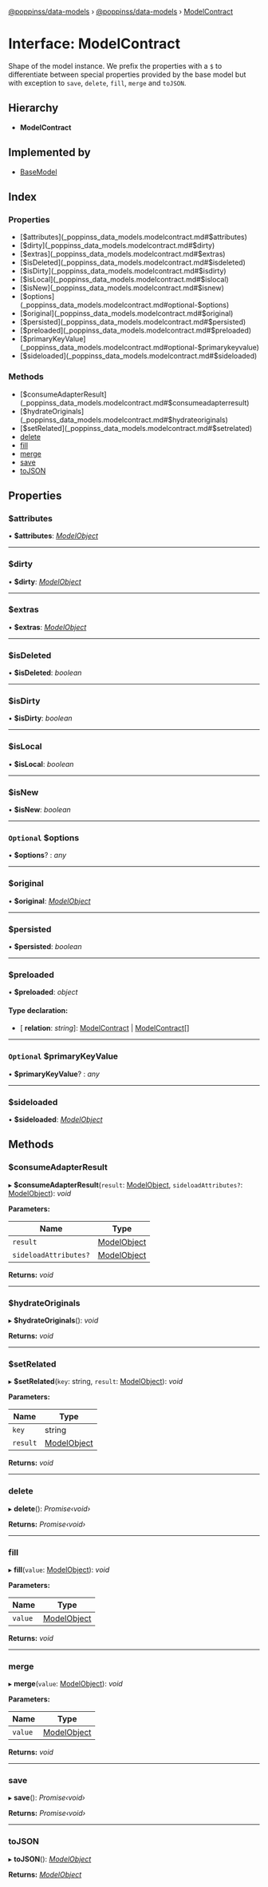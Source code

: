 [@poppinss/data-models](../README.md) › [@poppinss/data-models](../modules/_poppinss_data_models.md) › [ModelContract](_poppinss_data_models.modelcontract.md)

# Interface: ModelContract

Shape of the model instance. We prefix the properties with a `$` to
differentiate between special properties provided by the base
model but with exception to `save`, `delete`, `fill`, `merge`
and `toJSON`.

## Hierarchy

* **ModelContract**

## Implemented by

* [BaseModel](../classes/_src_model_basemodel_.basemodel.md)

## Index

### Properties

* [$attributes](_poppinss_data_models.modelcontract.md#$attributes)
* [$dirty](_poppinss_data_models.modelcontract.md#$dirty)
* [$extras](_poppinss_data_models.modelcontract.md#$extras)
* [$isDeleted](_poppinss_data_models.modelcontract.md#$isdeleted)
* [$isDirty](_poppinss_data_models.modelcontract.md#$isdirty)
* [$isLocal](_poppinss_data_models.modelcontract.md#$islocal)
* [$isNew](_poppinss_data_models.modelcontract.md#$isnew)
* [$options](_poppinss_data_models.modelcontract.md#optional-$options)
* [$original](_poppinss_data_models.modelcontract.md#$original)
* [$persisted](_poppinss_data_models.modelcontract.md#$persisted)
* [$preloaded](_poppinss_data_models.modelcontract.md#$preloaded)
* [$primaryKeyValue](_poppinss_data_models.modelcontract.md#optional-$primarykeyvalue)
* [$sideloaded](_poppinss_data_models.modelcontract.md#$sideloaded)

### Methods

* [$consumeAdapterResult](_poppinss_data_models.modelcontract.md#$consumeadapterresult)
* [$hydrateOriginals](_poppinss_data_models.modelcontract.md#$hydrateoriginals)
* [$setRelated](_poppinss_data_models.modelcontract.md#$setrelated)
* [delete](_poppinss_data_models.modelcontract.md#delete)
* [fill](_poppinss_data_models.modelcontract.md#fill)
* [merge](_poppinss_data_models.modelcontract.md#merge)
* [save](_poppinss_data_models.modelcontract.md#save)
* [toJSON](_poppinss_data_models.modelcontract.md#tojson)

## Properties

###  $attributes

• **$attributes**: *[ModelObject](_poppinss_data_models.modelobject.md)*

___

###  $dirty

• **$dirty**: *[ModelObject](_poppinss_data_models.modelobject.md)*

___

###  $extras

• **$extras**: *[ModelObject](_poppinss_data_models.modelobject.md)*

___

###  $isDeleted

• **$isDeleted**: *boolean*

___

###  $isDirty

• **$isDirty**: *boolean*

___

###  $isLocal

• **$isLocal**: *boolean*

___

###  $isNew

• **$isNew**: *boolean*

___

### `Optional` $options

• **$options**? : *any*

___

###  $original

• **$original**: *[ModelObject](_poppinss_data_models.modelobject.md)*

___

###  $persisted

• **$persisted**: *boolean*

___

###  $preloaded

• **$preloaded**: *object*

#### Type declaration:

* \[ **relation**: *string*\]: [ModelContract](_poppinss_data_models.modelcontract.md) | [ModelContract](_poppinss_data_models.modelcontract.md)[]

___

### `Optional` $primaryKeyValue

• **$primaryKeyValue**? : *any*

___

###  $sideloaded

• **$sideloaded**: *[ModelObject](_poppinss_data_models.modelobject.md)*

## Methods

###  $consumeAdapterResult

▸ **$consumeAdapterResult**(`result`: [ModelObject](_poppinss_data_models.modelobject.md), `sideloadAttributes?`: [ModelObject](_poppinss_data_models.modelobject.md)): *void*

**Parameters:**

Name | Type |
------ | ------ |
`result` | [ModelObject](_poppinss_data_models.modelobject.md) |
`sideloadAttributes?` | [ModelObject](_poppinss_data_models.modelobject.md) |

**Returns:** *void*

___

###  $hydrateOriginals

▸ **$hydrateOriginals**(): *void*

**Returns:** *void*

___

###  $setRelated

▸ **$setRelated**(`key`: string, `result`: [ModelObject](_poppinss_data_models.modelobject.md)): *void*

**Parameters:**

Name | Type |
------ | ------ |
`key` | string |
`result` | [ModelObject](_poppinss_data_models.modelobject.md) |

**Returns:** *void*

___

###  delete

▸ **delete**(): *Promise‹void›*

**Returns:** *Promise‹void›*

___

###  fill

▸ **fill**(`value`: [ModelObject](_poppinss_data_models.modelobject.md)): *void*

**Parameters:**

Name | Type |
------ | ------ |
`value` | [ModelObject](_poppinss_data_models.modelobject.md) |

**Returns:** *void*

___

###  merge

▸ **merge**(`value`: [ModelObject](_poppinss_data_models.modelobject.md)): *void*

**Parameters:**

Name | Type |
------ | ------ |
`value` | [ModelObject](_poppinss_data_models.modelobject.md) |

**Returns:** *void*

___

###  save

▸ **save**(): *Promise‹void›*

**Returns:** *Promise‹void›*

___

###  toJSON

▸ **toJSON**(): *[ModelObject](_poppinss_data_models.modelobject.md)*

**Returns:** *[ModelObject](_poppinss_data_models.modelobject.md)*
